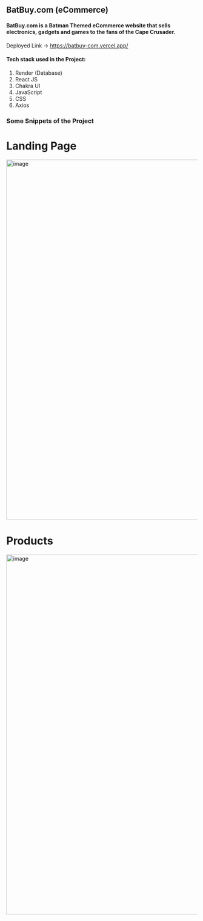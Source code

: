 ## BatBuy.com (eCommerce)
#### BatBuy.com is a Batman Themed eCommerce website that sells electronics, gadgets and games to the fans of the Cape Crusader.
Deployed Link -> https://batbuy-com.vercel.app/
#### Tech stack used in the Project:
1. Render (Database)
2. React JS
3. Chakra UI
4. JavaScript
5. CSS
6. Axios
### Some Snippets of the Project

# Landing Page
<img width="948" alt="image" src="https://user-images.githubusercontent.com/110287987/209817644-430d918b-ef4d-479b-bf22-948a93704fdb.png">

# Products
<img width="948" alt="image" src="https://user-images.githubusercontent.com/110287987/209817956-1cbd5b1c-992d-4c05-a4af-be21c9f3b148.png">




